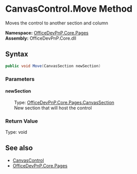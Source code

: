# CanvasControl.Move Method  
 Moves the control to another section and column   

**Namespace:** [OfficeDevPnP.Core.Pages](OfficeDevPnP.Core.Pages.md)  
**Assembly:** OfficeDevPnP.Core.dll  
## Syntax
```C#
public void Move(CanvasSection newSection)
```
### Parameters
#### newSection  
&emsp;&emsp;Type: [OfficeDevPnP.Core.Pages.CanvasSection](OfficeDevPnP.Core.Pages.CanvasSection.md)  
&emsp;&emsp;New section that will host the control  

  

### Return Value
Type: void  

## See also
- [CanvasControl](OfficeDevPnP.Core.Pages.CanvasControl.md) 
- [OfficeDevPnP.Core.Pages](OfficeDevPnP.Core.Pages.md) 
